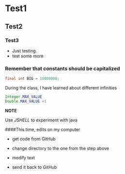 # Test1
## Test2 
### Test3
* Just testing. 
* test some more

### Remember that constants should be capitalized
```java
final int BIG = 10000000;
```

During the class, I have learned about different infinities

```java
Integer.MAX_VALUE
Double.MAX_VALUE +1
```

**NOTE**

Use *JSHELL* to experiment with java

####This time, edits on my computer

* get code from GitHub

* change directory to the one from the step above

* modify text

* send it back to GitHub


